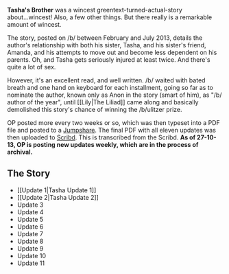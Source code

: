 **Tasha's Brother** was a wincest greentext-turned-actual-story about...wincest! Also, a few other things. But there really is a remarkable amount of wincest.

The story, posted on /b/ between February and July 2013, details the author's relationship with both his sister, Tasha, and his sister's friend, Amanda, and his attempts to move out and become less dependent on his parents. Oh, and Tasha gets seriously injured at least twice. And there's quite a lot of sex.

However, it's an excellent read, and well written. /b/ waited with bated breath and one hand on keyboard for each installment, going so far as to nominate the author, known only as Anon in the story (smart of him), as "/b/ author of the year", until [[Lily|The Liliad]] came along and basically demolished this story's chance of winning the /b/ulitzer prize.

OP posted more every two weeks or so, which was then typeset into a PDF file and posted to a [Jumpshare](https://jumpshare.com/b/Yx5JQp8LQO5TrlegPXMg). The final PDF with all eleven updates was then uploaded to [Scribd](http://www.scribd.com/doc/170432111/). This is transcribed from the Scribd. **As of 27-10-13, OP is posting new updates weekly, which are in the process of archival.**



## The Story
* [[Update 1|Tasha Update 1]]
* [[Update 2|Tasha Update 2]]
* Update 3
* Update 4
* Update 5
* Update 6
* Update 7
* Update 8
* Update 9
* Update 10
* Update 11
